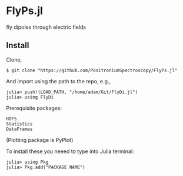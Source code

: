 # FlyPs.jl
fly dipoles through electric fields

## Install

Clone,

    $ git clone "https://github.com/PositroniumSpectroscopy/FlyPs.jl"

And import using the path to the repo, e.g.,

    julia> push!(LOAD_PATH, "/home/adam/Git/FlyDi.jl")
    julia> using FlyDi
    
Prerequisite packages:

    HDF5
    Statistics
    DataFrames
(Plotting package is PyPlot)

To install these you neeed to type into Julia terminal:

    julia> using Pkg
    julia> Pkg.add("PACKAGE NAME")

